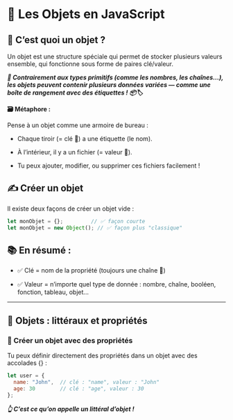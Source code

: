 # 🧱 Les Objets en JavaScript

## 📌 C’est quoi un objet ?

Un objet est une structure spéciale qui permet de stocker plusieurs valeurs ensemble, qui fonctionne sous forme de paires clé/valeur.

***🧊 Contrairement aux types primitifs (comme les nombres, les chaînes…), les objets peuvent contenir plusieurs données variées — comme une boîte de rangement avec des étiquettes ! 📦🏷️***


**🗃️ Métaphore :**

Pense à un objet comme une armoire de bureau :

- Chaque tiroir (= clé 🔑) a une étiquette (le nom).

- À l’intérieur, il y a un fichier (= valeur 📄).

- Tu peux ajouter, modifier, ou supprimer ces fichiers facilement !

## ✍️ Créer un objet

Il existe deux façons de créer un objet vide :

```js
let monObjet = {};         // ✅ façon courte
let monObjet = new Object(); // ✅ façon plus "classique"
```

## 📚 En résumé :

- ✅ Clé = nom de la propriété (toujours une chaîne 🧾)

- ✅ Valeur = n’importe quel type de donnée : nombre, chaîne, booléen, fonction, tableau, objet…

---

## 🧾 Objets : littéraux et propriétés

### 🧱 Créer un objet avec des propriétés

Tu peux définir directement des propriétés dans un objet avec des accolades {} :

```js
let user = {
  name: "John",  // clé : "name", valeur : "John"
  age: 30        // clé : "age", valeur : 30
};
```

***👆 C’est ce qu’on appelle un littéral d’objet !***
